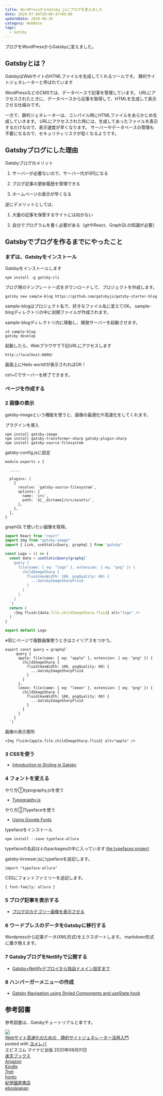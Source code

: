 ```yaml
---
title: WordPressからGatsby.jsにブログを変えました
date: 2020-07-04T20:00:47+09:00
updateDate: 2020-08-20
category: WebNote
tags:
  - Gatsby
---
```


ブログをWordPressからGatsbyに変えました。

## Gatsbyとは？

GatsbyはWebサイトのHTMLファイルを生成してくれるツールです。
静的サイトジェネレーターと呼ばれています

WordPressなどのCMSでは、データベースで記事を管理しています。
URLにアクセスされたときに、データベースから記事を取得して、HTMLを生成して表示させる仕組みです。

一方で、静的ジェネレーターは、コンパイル時にHTMLファイルをあらかじめ生成していきます。
URLにアクセスされた時には、生成してあったファイルを表示するだけなので、表示速度が早くなります。
サーバーやデータベースの管理も不要になるので、セキュリティリスクが低くなるようです。

## Gatsbyブログにした理由


Gatsbyブログのメリット

1. サーバーが必要ないので、サーバー代が0円になる

2. ブログ記事の更新履歴を管理できる

3. ホームページの表示が早くなる


逆にデメリットとしては、
1. 大量の記事を保管するサイトには向かない

2. 自分でプログラムを書く必要がある（gitやReact、GraphQLの知識が必要）


## Gatsbyでブログを作るまでにやったこと

### まずは、Gatsbyをインストール

Gatsbyをインストールします

```
npm install -g gatsby-cli
```

ブログ用のテンプレート一式をダウンロードして、プロジェクトを作成します。

```
gatsby new sample-blog https://github.com/gatsbyjs/gatsby-starter-blog
```
sample-blogはプロジェクト名で、好きなファイル名に変えてOK。
sample-blogディレクトリの中に初期ファイルが作成されます。

sample-blogディレクトリ内に移動し、開発サーバーを起動させます。

```
cd sample-blog
gatsby develop
```

起動したら、Webブラウザで下記URLにアクセスします

```
http://localhost:8000/
```

画面上にHello world!が表示されればOK！

ctrl+Cでサーバーを終了できます。


### ページを作成する



### 2 画像の表示
gatsby-imageという機能を使うと、画像の最適化や高速化をしてくれます。


プラグインを導入
```
npm install gatsby-image
npm install gatsby-transformer-sharp gatsby-plugin-sharp
npm install gatsby-source-filesystem
```

gatsby-config.jsに設定
```
module.exports = {

  .....

  plugins: [
    {
      resolve: `gatsby-source-filesystem`,
      options: {
        name: `src`,
        path: `${__dirname}/src/assets/`,
      },
    },
  ],
}
```

graphQLで使いたい画像を取得。

```js:title=Logo.js
import React from "react"
import Img from "gatsby-image"
import { Link, useStaticQuery, graphql } from "gatsby"

const Logo = () => {
  const data = useStaticQuery(graphql`
    query {
      file(name: { eq: "logo" }, extension: { eq: "png" }) {
        childImageSharp {
          fluid(maxWidth: 100, pngQuality: 80) {
            ...GatsbyImageSharpFluid
          }
        }
      }
    }
  `)
  return (
    <Img fluid={data.file.childImageSharp.fluid} alt="logo" />
  )
}

export default Logo
```

※同じページで複数画像使うときはエイリアスをつかう。

```
export const query = graphql`
     query {
      apple: file(name: { eq: "apple" }, extension: { eq: "png" }) {
        childImageSharp {
          fluid(maxWidth: 100, pngQuality: 80) {
            ...GatsbyImageSharpFluid
          }
        }
      },
      lemon: file(name: { eq: "lemon" }, extension: { eq: "png" }) {
        childImageSharp {
          fluid(maxWidth: 100, pngQuality: 80) {
            ...GatsbyImageSharpFluid
          }
        }
      }
    }
  `)
```

画像の表示箇所
```
<Img fluid={apple.file.childImageSharp.fluid} alt="apple" />
```

### 3 CSSを使う

* <a href="https://www.gatsbyjs.org/tutorial/part-two/" target="_blank" rel="noopener noreferrer">Introduction to Styling in Gatsby</a>

### 4 フォントを変える

やり方①typography.jsを使う
* <a href="https://www.gatsbyjs.org/docs/typography-js/" target="_blank" rel="noopener noreferrer">Typography.js
</a>

やり方②Typefaceを使う
* <a href="https://www.gatsbyjs.org/docs/recipes/styling-css/#using-google-fonts" target="_blank" rel="noopener noreferrer">Using Google Fonts</a>

typefaceをインストール
```
npm install --save typeface-allura
```
typefaceの名前は↓のpackagesの中に入っています
<a href="https://github.com/KyleAMathews/typefaces/" target="_blank" rel="noopener noreferrer">the typefaces project</a>

gatsby-browser.jsにtypefaceを追記します。
```
import "typeface-allura"
```

CSSにフォントファミリーを追記します。
```
{ font-family: allura }
```

### 5 ブログ記事を表示する

* [ブログのカテゴリー画像を表示させる](/gatsby-category-image/)

### 6 ワードプレスのデータをGatsbyに移行する
Wordpressから記事データ(XML形式)をエクスポートします。
markdown形式に置き換えます。

### 7 GatsbyブログをNetlifyで公開する
* [Gatsby+Netlifyデプロイから独自ドメイン設定まで](/gatsby-netlify/)

### 8 ハンバーガーメニューの作成
* <a href="https://snopkowski.com/blog/gatsby-navigation-styled-components" target="_blank" rel="noopener noreferrer">Gatsby Navigation using Styled Components and useState hook</a>


## 参考図書

参考図書は、Gatsbyチュートリアルと本です。

<div class="cstmreba"><div class="booklink-box"><div class="booklink-image"><a href="//af.moshimo.com/af/c/click?a_id=742757&p_id=56&pc_id=56&pl_id=637&s_v=b5Rz2P0601xu&url=http%3A%2F%2Fbooks.rakuten.co.jp%2Frb%2F16301755%2F" target="_blank" rel="nofollow" ><img src="https://thumbnail.image.rakuten.co.jp/@0_mall/book/cabinet/3001/9784839973001.jpg?_ex=200x200" style="border: none;" /></a><img src="//i.moshimo.com/af/i/impression?a_id=742757&p_id=56&pc_id=56&pl_id=637" width="1" height="1" style="border:none;"></div><div class="booklink-info"><div class="booklink-name"><a href="//af.moshimo.com/af/c/click?a_id=742757&p_id=56&pc_id=56&pl_id=637&s_v=b5Rz2P0601xu&url=http%3A%2F%2Fbooks.rakuten.co.jp%2Frb%2F16301755%2F" target="_blank" rel="nofollow" >Webサイト高速化のための　静的サイトジェネレーター活用入門</a><img src="//i.moshimo.com/af/i/impression?a_id=742757&p_id=56&pc_id=56&pl_id=637" width="1" height="1" style="border:none;"><div class="booklink-powered-date">posted with <a href="https://yomereba.com" rel="nofollow" target="_blank">ヨメレバ</a></div></div><div class="booklink-detail">エビスコム マイナビ出版 2020年06月01日    </div><div class="booklink-link2"><div class="shoplinkrakuten"><a href="//af.moshimo.com/af/c/click?a_id=742757&p_id=56&pc_id=56&pl_id=637&s_v=b5Rz2P0601xu&url=http%3A%2F%2Fbooks.rakuten.co.jp%2Frb%2F16301755%2F" target="_blank" rel="nofollow" >楽天ブックス</a><img src="//i.moshimo.com/af/i/impression?a_id=742757&p_id=56&pc_id=56&pl_id=637" width="1" height="1" style="border:none;"></div><div class="shoplinkamazon"><a href="https://www.amazon.co.jp/exec/obidos/asin/4839973008/filledfores07-22/" target="_blank" rel="nofollow" >Amazon</a></div><div class="shoplinkkindle"><a href="https://www.amazon.co.jp/gp/search?keywords=Web%E3%82%B5%E3%82%A4%E3%83%88%E9%AB%98%E9%80%9F%E5%8C%96%E3%81%AE%E3%81%9F%E3%82%81%E3%81%AE%E3%80%80%E9%9D%99%E7%9A%84%E3%82%B5%E3%82%A4%E3%83%88%E3%82%B8%E3%82%A7%E3%83%8D%E3%83%AC%E3%83%BC%E3%82%BF%E3%83%BC%E6%B4%BB%E7%94%A8%E5%85%A5%E9%96%80&__mk_ja_JP=%83J%83%5E%83J%83i&url=node%3D2275256051&tag=filledfores07-22" target="_blank" rel="nofollow" >Kindle</a></div><div class="shoplinkseven"><a href="//af.moshimo.com/af/c/click?a_id=1082680&p_id=932&pc_id=1188&pl_id=12456&s_v=b5Rz2P0601xu&url=http%3A%2F%2F7net.omni7.jp%2Fsearch%2F%3FsearchKeywordFlg%3D1%26keyword%3D9784839973001" target="_blank" rel="nofollow" >7net<img src="//i.moshimo.com/af/i/impression?a_id=1082680&p_id=932&pc_id=1188&pl_id=12456" width="1" height="1" style="border:none;"></a></div><div class="shoplinkbk1"><a href="//ck.jp.ap.valuecommerce.com/servlet/referral?sid=3390948&pid=885314885&vc_url=http%3A%2F%2Fhonto.jp%2Fnetstore%2Fsearch_021_104839973008.html%3Fsrchf%3D1%26srchGnrNm%3D1&vcptn=kaereba" target="_blank" rel="nofollow" >honto<img src="//ad.jp.ap.valuecommerce.com/servlet/gifbanner?sid=3390948&pid=885314885" height="1" width="1" border="0"></a></div>           <div class="shoplinkkino"><a href="//ck.jp.ap.valuecommerce.com/servlet/referral?sid=3390948&pid=886623503&vc_url=http%3A%2F%2Fwww.kinokuniya.co.jp%2Ff%2Fdsg-01-9784839973001&vcptn=kaereba" target="_blank" rel="nofollow" >紀伊國屋書店<img src="//ad.jp.ap.valuecommerce.com/servlet/gifbanner?sid=3390948&pid=886623503" height="1" width="1" border="0"></a></div>          <div class="shoplinkebj"><a href="//ck.jp.ap.valuecommerce.com/servlet/referral?sid=3390948&pid=886623490&vc_url=https%3A%2F%2Febookjapan.yahoo.co.jp%2Fbooks%2F591249%2FA002386414%3Fdealerid%3D30064%26utm_source%3Dasp%26utm_medium%3Dmedi%26utm_campaign%3Drate_yome&vcptn=kaereba" target="_blank" rel="nofollow" >ebookjapan<img src="//ad.jp.ap.valuecommerce.com/servlet/gifbanner?sid=3390948&pid=886623490" height="1" width="1" border="0"></a></div>      </div></div><div class="booklink-footer"></div></div></div>
